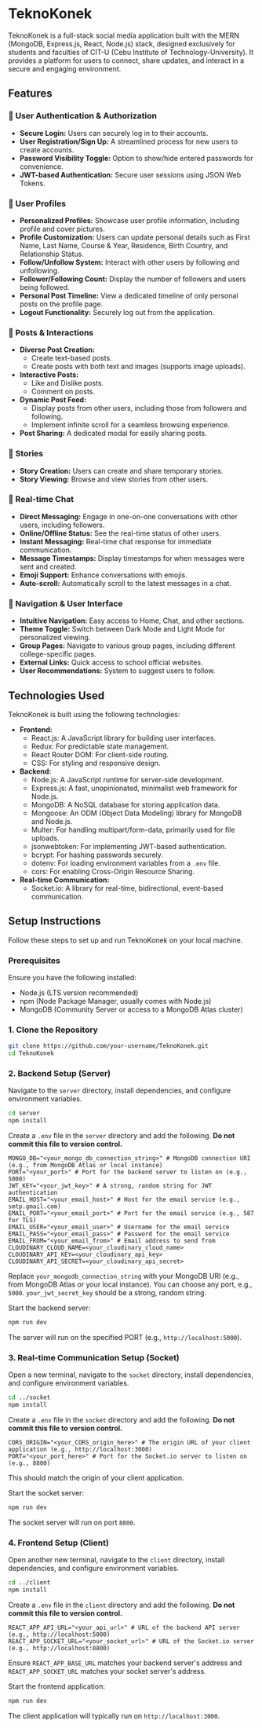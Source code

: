 # TeknoKonek

TeknoKonek is a full-stack social media application built with the MERN (MongoDB, Express.js, React, Node.js) stack, designed exclusively for students and faculties of CIT-U (Cebu Institute of Technology-University). It provides a platform for users to connect, share updates, and interact in a secure and engaging environment.

## Features

### 🔐 User Authentication & Authorization

- **Secure Login:** Users can securely log in to their accounts.
- **User Registration/Sign Up:** A streamlined process for new users to create accounts.
- **Password Visibility Toggle:** Option to show/hide entered passwords for convenience.
- **JWT-based Authentication:** Secure user sessions using JSON Web Tokens.

### 👤 User Profiles

- **Personalized Profiles:** Showcase user profile information, including profile and cover pictures.
- **Profile Customization:** Users can update personal details such as First Name, Last Name, Course & Year, Residence, Birth Country, and Relationship Status.
- **Follow/Unfollow System:** Interact with other users by following and unfollowing.
- **Follower/Following Count:** Display the number of followers and users being followed.
- **Personal Post Timeline:** View a dedicated timeline of only personal posts on the profile page.
- **Logout Functionality:** Securely log out from the application.

### 📝 Posts & Interactions

- **Diverse Post Creation:**
  - Create text-based posts.
  - Create posts with both text and images (supports image uploads).
- **Interactive Posts:**
  - Like and Dislike posts.
  - Comment on posts.
- **Dynamic Post Feed:**
  - Display posts from other users, including those from followers and following.
  - Implement infinite scroll for a seamless browsing experience.
- **Post Sharing:** A dedicated modal for easily sharing posts.

### 📖 Stories

- **Story Creation:** Users can create and share temporary stories.
- **Story Viewing:** Browse and view stories from other users.

### 💬 Real-time Chat

- **Direct Messaging:** Engage in one-on-one conversations with other users, including followers.
- **Online/Offline Status:** See the real-time status of other users.
- **Instant Messaging:** Real-time chat response for immediate communication.
- **Message Timestamps:** Display timestamps for when messages were sent and created.
- **Emoji Support:** Enhance conversations with emojis.
- **Auto-scroll:** Automatically scroll to the latest messages in a chat.

### 🧭 Navigation & User Interface

- **Intuitive Navigation:** Easy access to Home, Chat, and other sections.
- **Theme Toggle:** Switch between Dark Mode and Light Mode for personalized viewing.
- **Group Pages:** Navigate to various group pages, including different college-specific pages.
- **External Links:** Quick access to school official websites.
- **User Recommendations:** System to suggest users to follow.

## Technologies Used

TeknoKonek is built using the following technologies:

- **Frontend:**
  - React.js: A JavaScript library for building user interfaces.
  - Redux: For predictable state management.
  - React Router DOM: For client-side routing.
  - CSS: For styling and responsive design.
- **Backend:**
  - Node.js: A JavaScript runtime for server-side development.
  - Express.js: A fast, unopinionated, minimalist web framework for Node.js.
  - MongoDB: A NoSQL database for storing application data.
  - Mongoose: An ODM (Object Data Modeling) library for MongoDB and Node.js.
  - Multer: For handling multipart/form-data, primarily used for file uploads.
  - jsonwebtoken: For implementing JWT-based authentication.
  - bcrypt: For hashing passwords securely.
  - dotenv: For loading environment variables from a `.env` file.
  - cors: For enabling Cross-Origin Resource Sharing.
- **Real-time Communication:**
  - Socket.io: A library for real-time, bidirectional, event-based communication.

## Setup Instructions

Follow these steps to set up and run TeknoKonek on your local machine.

### Prerequisites

Ensure you have the following installed:

- Node.js (LTS version recommended)
- npm (Node Package Manager, usually comes with Node.js)
- MongoDB (Community Server or access to a MongoDB Atlas cluster)

### 1. Clone the Repository

```bash
git clone https://github.com/your-username/TeknoKonek.git
cd TeknoKonek
```

### 2. Backend Setup (Server)

Navigate to the `server` directory, install dependencies, and configure environment variables.

```bash
cd server
npm install
```

Create a `.env` file in the `server` directory and add the following. **Do not commit this file to version control.**

```
MONGO_DB="<your_mongo_db_connection_string>" # MongoDB connection URI (e.g., from MongoDB Atlas or local instance)
PORT="<your_port>" # Port for the backend server to listen on (e.g., 5000)
JWT_KEY="<your_jwt_key>" # A strong, random string for JWT authentication
EMAIL_HOST="<your_email_host>" # Host for the email service (e.g., smtp.gmail.com)
EMAIL_PORT="<your_email_port>" # Port for the email service (e.g., 587 for TLS)
EMAIL_USER="<your_email_user>" # Username for the email service
EMAIL_PASS="<your_email_pass>" # Password for the email service
EMAIL_FROM="<your_email_from>" # Email address to send from
CLOUDINARY_CLOUD_NAME=<your_cloudinary_cloud_name>
CLOUDINARY_API_KEY=<your_cloudinary_api_key>
CLOUDINARY_API_SECRET=<your_cloudinary_api_secret>
```

Replace `your_mongodb_connection_string` with your MongoDB URI (e.g., from MongoDB Atlas or your local instance).
You can choose any port, e.g., `5000`.
`your_jwt_secret_key` should be a strong, random string.

Start the backend server:

```bash
npm run dev
```

The server will run on the specified PORT (e.g., `http://localhost:5000`).

### 3. Real-time Communication Setup (Socket)

Open a new terminal, navigate to the `socket` directory, install dependencies, and configure environment variables.

```bash
cd ../socket
npm install
```

Create a `.env` file in the `socket` directory and add the following. **Do not commit this file to version control.**

```
CORS_ORIGIN="<your_CORS_origin_here>" # The origin URL of your client application (e.g., http://localhost:3000)
PORT="<your_port_here>" # Port for the Socket.io server to listen on (e.g., 8800)
```

This should match the origin of your client application.

Start the socket server:

```bash
npm run dev
```

The socket server will run on port `8800`.

### 4. Frontend Setup (Client)

Open another new terminal, navigate to the `client` directory, install dependencies, and configure environment variables.

```bash
cd ../client
npm install
```

Create a `.env` file in the `client` directory and add the following. **Do not commit this file to version control.**

```
REACT_APP_API_URL="<your_api_url>" # URL of the backend API server (e.g., http://localhost:5000)
REACT_APP_SOCKET_URL="<your_socket_url>" # URL of the Socket.io server (e.g., http://localhost:8800)
```

Ensure `REACT_APP_BASE_URL` matches your backend server's address and `REACT_APP_SOCKET_URL` matches your socket server's address.

Start the frontend application:

```bash
npm run dev
```

The client application will typically run on `http://localhost:3000`.

